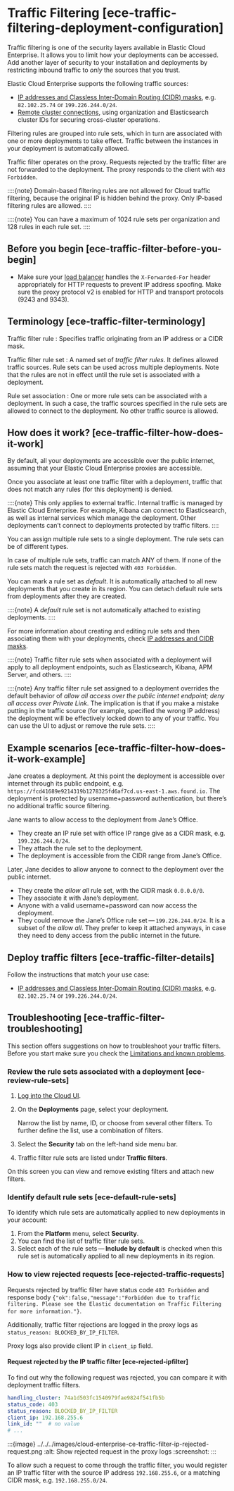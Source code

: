 # Traffic Filtering [ece-traffic-filtering-deployment-configuration]

Traffic filtering is one of the security layers available in Elastic Cloud Enterprise. It allows you to limit how your deployments can be accessed. Add another layer of security to your installation and deployments by restricting inbound traffic to *only* the sources that you trust.

Elastic Cloud Enterprise supports the following traffic sources:

* [IP addresses and Classless Inter-Domain Routing (CIDR) masks](../../../deploy-manage/security/ip-traffic-filtering.md), e.g. `82.102.25.74` or `199.226.244.0/24`.
* [Remote cluster connections](../../../deploy-manage/remote-clusters/ece-enable-ccs.md), using organization and Elasticsearch cluster IDs for securing cross-cluster operations.

Filtering rules are grouped into rule sets, which in turn are associated with one or more deployments to take effect. Traffic between the instances in your deployment is automatically allowed.

Traffic filter operates on the proxy. Requests rejected by the traffic filter are not forwarded to the deployment. The proxy responds to the client with `403 Forbidden`.

::::{note}
Domain-based filtering rules are not allowed for Cloud traffic filtering, because the original IP is hidden behind the proxy. Only IP-based filtering rules are allowed.
::::


::::{note}
You can have a maximum of 1024 rule sets per organization and 128 rules in each rule set.
::::



## Before you begin [ece-traffic-filter-before-you-begin]

* Make sure your [load balancer](../../../deploy-manage/deploy/cloud-enterprise/ece-load-balancers.md) handles the `X-Forwarded-For` header appropriately for HTTP requests to prevent IP address spoofing. Make sure the proxy protocol v2 is enabled for HTTP and transport protocols (9243 and 9343).


## Terminology [ece-traffic-filter-terminology]

Traffic filter rule
:   Specifies traffic originating from an IP address or a CIDR mask.

Traffic filter rule set
:   A named set of *traffic filter rules*. It defines allowed traffic sources. Rule sets can be used across multiple deployments. Note that the rules are not in effect until the rule set is associated with a deployment.

Rule set association
:   One or more rule sets can be associated with a deployment. In such a case, the traffic sources specified in the rule sets are allowed to connect to the deployment. No other traffic source  is allowed.


## How does it work? [ece-traffic-filter-how-does-it-work]

By default, all your deployments are accessible over the public internet, assuming that your Elastic Cloud Enterprise proxies are accessible.

Once you associate at least one traffic filter with a deployment, traffic that does not match any rules (for this deployment) is denied.

::::{note}
This only applies to external traffic. Internal traffic is managed by Elastic Cloud Enterprise. For example, Kibana can connect to Elasticsearch, as well as internal services which manage the deployment. Other deployments can’t connect to deployments protected by traffic filters.
::::


You can assign multiple rule sets to a single deployment. The rule sets can be of  different types.

In case of multiple rule sets, traffic can match ANY of them. If none of the rule sets match the request is rejected with `403 Forbidden`.

You can mark a rule set as *default*. It is automatically attached to all new deployments that you create in its region. You can detach default rule sets from deployments after they are created.

::::{note}
A *default* rule set is not automatically attached to existing deployments.
::::


For more information about creating and editing rule sets and then associating them with your deployments, check [IP addresses and CIDR masks](../../../deploy-manage/security/ip-traffic-filtering.md).

::::{note}
Traffic filter rule sets when associated with a deployment will apply to all deployment endpoints, such as Elasticsearch, Kibana, APM Server, and others.
::::


::::{note}
Any traffic filter rule set assigned to a deployment overrides the default behavior of *allow all access over the public internet endpoint; deny all access over Private Link*. The implication is that if you make a mistake putting in the traffic source (for example, specified the wrong IP address) the deployment will be effectively locked down to any of your traffic. You can use the UI to adjust or remove the rule sets.
::::



## Example scenarios [ece-traffic-filter-how-does-it-work-example]

Jane creates a deployment. At this point the deployment is accessible over internet through its public endpoint, e.g. `https://fcd41689e9214319b1278325fd6af7cd.us-east-1.aws.found.io`. The deployment is protected by username+password authentication, but there’s no additional traffic source filtering.

Jane wants to allow access to the deployment from Jane’s Office.

* They create an IP rule set with office IP range give as a CIDR mask, e.g. `199.226.244.0/24`.
* They attach the rule set to the deployment.
* The deployment is accessible from the CIDR range from Jane’s Office.

Later, Jane decides to allow anyone to connect to the deployment over the public internet.

* They create the *allow all* rule set, with the CIDR mask `0.0.0.0/0`.
* They associate it with Jane’s deployment.
* Anyone with a valid username+password can now access the deployment.
* They could remove the Jane’s Office rule set — `199.226.244.0/24`. It is a subset of the *allow all*. They prefer to keep it attached anyways, in case they need to deny access from the public internet in the future.


## Deploy traffic filters [ece-traffic-filter-details]

Follow the instructions that match your use case:

* [IP addresses and Classless Inter-Domain Routing (CIDR) masks](../../../deploy-manage/security/ip-traffic-filtering.md), e.g. `82.102.25.74` or `199.226.244.0/24`.


## Troubleshooting [ece-traffic-filter-troubleshooting]

This section offers suggestions on how to troubleshoot your traffic filters. Before you start make sure you check the [Limitations and known problems](asciidocalypse://docs/cloud/docs/release-notes/cloud-enterprise/known-issues.md).


### Review the rule sets associated with a deployment [ece-review-rule-sets]

1. [Log into the Cloud UI](../../../deploy-manage/deploy/cloud-enterprise/log-into-cloud-ui.md).
2. On the **Deployments** page, select your deployment.

    Narrow the list by name, ID, or choose from several other filters. To further define the list, use a combination of filters.

3. Select the **Security** tab on the left-hand side menu bar.
4. Traffic filter rule sets are listed under **Traffic filters**.

On this screen you can view and remove existing filters and attach new filters.


### Identify default rule sets [ece-default-rule-sets]

To identify which rule sets are automatically applied to new deployments in your account:

1. From the **Platform** menu, select **Security**.
2. You can find the list of traffic filter rule sets.
3. Select each of the rule sets — **Include by default** is checked when this rule set is automatically applied to all new deployments in its region.


### How to view rejected requests [ece-rejected-traffic-requests]

Requests rejected by traffic filter have status code `403 Forbidden` and response body `{"ok":false,"message":"Forbidden due to traffic filtering. Please see the Elastic documentation on Traffic Filtering for more information."}`.

Additionally, traffic filter rejections are logged in the proxy logs as `status_reason: BLOCKED_BY_IP_FILTER`.

Proxy logs also provide client IP in `client_ip` field.



#### Request rejected by the IP traffic filter [ece-rejected-ipfilter]

To find out why the following request was rejected, you can compare it with deployment traffic filters.

```yaml
handling_cluster: 74a1d503fc1540979fae9824f541fb5b
status_code: 403
status_reason: BLOCKED_BY_IP_FILTER
client_ip: 192.168.255.6
link_id: ""  # no value
# ...
```

:::{image} ../../../images/cloud-enterprise-ce-traffic-filter-ip-rejected-request.png
:alt: Show rejected request in the proxy logs
:screenshot:
:::

To allow such a request to come through the traffic filter, you would register an IP traffic filter with the source IP address `192.168.255.6`, or a matching CIDR mask, e.g. `192.168.255.0/24`.



